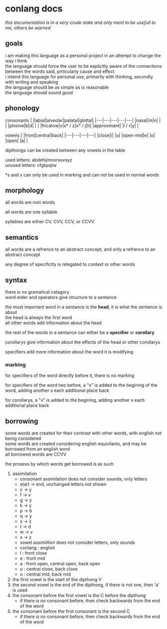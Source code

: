 
# conlang docs

*this documentation is in a very crude state and only ment to be usefull to me, others be warned*  

## goals

i am making this language as a personal project in an attempt to change the way i think  
the language should force the user to be explicitly aware of the connections between the words said, pirticularly cause and effect  
i intend this language for personal use, primarily with thinking, secondly with writing and speaking  
the language should be as simple as is reasonable  
the language should sound good  

## phonology

consonants
| |labial|alveolar|palatal|glottal|
|---|---|---|---|---|
|nasal|m|n| | |
|plosive|b|d| | |
|fricative|v|s\* / z|x\* / j|h|
|approximant| |l / r|y| |

vowels
| |front|central|back|
|---|---|---|---|
|close|i| |u|
|open-mid|e| |o|
|open| |a| |

dipthongs can be created between any vowels in the table  

used letters: abdehijmnorsuvxyz  
unused letters: cfgkpqtw  

\*s and x can only be used in marking and can not be used in normal words  

## morphology

all words are root words  

all words are one syllable  

syllables are either CV, CVV, CCV, or CCVV  

## semantics

all words are a refrence to an abstract concept, and only a refrence to an abstract concept  

any degree of specificity is relegated to context or other words  

## syntax

there is no gramatical catagory  
word order and operators give structure to a sentance  

the most important word in a sentance is the **head**, it is what the sentance is about  
the head is always the first word  
all other words add information about the head  

the rest of the words in a sentance can either be a **specifier** or **corollary**  

corollarys give information about the effects of the head or other corollarys  

specifiers add more information about the word it is modifying  

### marking

for specifiers of the word directly before it, there is no marking 

for specifiers of the word two before, a "s" is added to the begining of the word, adding another s each additional place back  

for corollarys, a "x" is added to the begining, adding another x each additional place back  

## borrowing

some words are created for their contrast with other words, with english not being considered  
some words are created considering english equivilants, and may be borrowed from an english word  
all borrowed words are CCVV

the prosess by which words get borrowed is as such  

1. assimilation
    - consonant assimilation does not consider sounds, only letters
    - start -> end, unchanged letters not shown
    - c -> y
    - f -> v
    - g -> y
    - k -> y
    - p -> b
    - q -> y
    - s -> z
    - t -> d
    - w -> v
    - x -> z
    - vowel assimiltion does not consider letters, only sounds
    - conlang : english 
    - i : front close
    - e : front mid
    - a : front open, central open, back open
    - u : central close, back close
    - o : central mid, back mid
2. the first vowel is the start of the dipthong V
3. the second vowel is the end of the dipthong, if there is not one, then 'a' is used
3. the consonant before the first vowel is the C before the dipthong
    - if there is no consonant before, then check backwards from the end of the word
4. the consonant before the first consonant is the second C
    - if there is no consonant before, then check backwards from the end of the word
